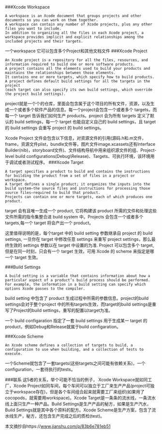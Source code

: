 ###Xcode Workspace
```
A workspace is an Xcode document that groups projects and other documents so you can work on them together. 
A workspace can contain any number of Xcode projects, plus any other files you want to include. 
In addition to organizing all the files in each Xcode project, a workspace provides implicit and explicit relationships among the included projects and their targets.
```
一个workspace 它可以包含多个Project和其他文档文件
###Xcode Project
```
An Xcode project is a repository for all the files, resources, and information required to build one or more software products. 
A project contains all the elements used to build your products and maintains the relationships between those elements. 
It contains one or more targets, which specify how to build products. 
A project defines default build settings for all the targets in the project 
(each target can also specify its own build settings, which override the project build settings).
```
project就是一个个的仓库，里面会包含属于这个项目的所有文件，资源，以及生成一个或者多个软件产品的信息。每一个project会包含一个或者多个 targets，而每一个 target 告诉我们如何生产 products。project 会为所有 targets 定义了默认的 build settings，每一个 target 也能自定义自己的 build settings，且 target 的 build settings 会重写 project 的 build settings。

Xcode Project 文件会包含以下信息，对资源文件的引用(源码.h和.m文件，frame，资源文件plist，bundle文件等，图片文件image.xcassets还有Interface Builder(nib)，storyboard文件)、文件结构导航中用来组织源文件的组、Project-level build configurations(Debug\Release)、Targets、可执行环境，该环境用于调试或者测试程序。
###Xcode Target
```
A target specifies a product to build and contains the instructions for building the product from a set of files in a project or workspace. 
A target defines a single product; it organizes the inputs into the build system—the source files and instructions for processing those source files—required to build that product. 
Projects can contain one or more targets, each of which produces one product.
```
target 会有且唯一生成一个 product, 它将构建该 product 所需的文件和处理这些文件所需的指令集整合进 build system 中。Projects 会包含一个或者多个 targets,每一个 target 将会产出一个 product。

这里值得说明的是，每个target 中的 build setting 参数继承自 project 的 build settings, 一旦你在 target 中修改任意 settings 来重写 project settings，那么最终生效的 settings 参数以在 target 中设置的为准. Project 可以包含多个 target, 但是在同一时刻，只会有一个 target 生效，可用 Xcode 的 scheme 来指定是哪一个 target 生效。

###Build Settings
```
A build setting is a variable that contains information about how a particular aspect of a product’s build process should be performed. 
For example, the information in a build setting can specify which options Xcode passes to the compiler.
```
build setting 中包含了 product 生成过程中所需的参数信息。project的build settings会对于整个project 中的所有targets生效，而target的build settings是重写了Project的build settings，重写的配置以target为准。

一个 build configaration 指定了一套 build settings 用于生成某一 target 的 product，例如Debug和Release就属于build configaration。

###Xcode Scheme
```
An Xcode scheme defines a collection of targets to build, a configuration to use when building, and a collection of tests to execute.
```
一个Scheme就包含了一套targets(这些targets之间可能有依赖关系)，一个configuration，一套待执行的tests。

###联系
这5者的关系，举个可能不恰当的例子，
Xcode Workspace就如同工厂，Xcode Project如同车间，每个车间可以独立于工厂来生产产品(project可独立于workspace存在)，但是各个车间组合起来就需要工厂来组织(如果用了cocopods，就需要用workspace)。Xcode Target是一条条的流水线，一条流水线上面只生产一种产品。Build Settings是生产产品的秘方，如果是生产汽水，Build Settings就是其中各个原料的配方。Xcode Scheme是生产方案，包含了流水线生产，秘方，还包含生产完成之后的质检(test)。

本文摘抄自https://www.jianshu.com/p/83b6e781eb51
